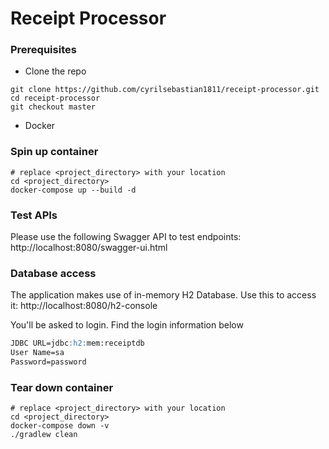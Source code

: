 # Receipt Processor

### Prerequisites

- Clone the repo
```shell
git clone https://github.com/cyrilsebastian1811/receipt-processor.git
cd receipt-processor
git checkout master
```
- Docker

### Spin up container

```shell
# replace <project_directory> with your location
cd <project_directory>
docker-compose up --build -d
```

### Test APIs

Please use the following Swagger API to test endpoints: http://localhost:8080/swagger-ui.html

### Database access

The application makes use of in-memory H2 Database. Use this to access it: http://localhost:8080/h2-console

You'll be asked to login. Find the login information below

```markdown
JDBC URL=jdbc:h2:mem:receiptdb
User Name=sa
Password=password
```

### Tear down container

```shell
# replace <project_directory> with your location
cd <project_directory>
docker-compose down -v
./gradlew clean
```
